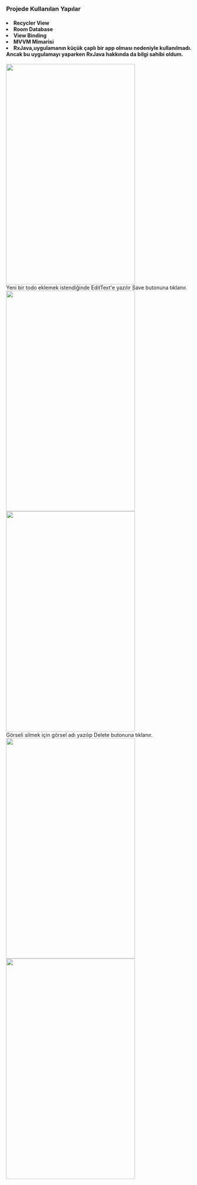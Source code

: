 <h3>Projede Kullanılan Yapılar
  <br>
<h4>
<li>Recycler View </li>
<li>Room Database </li>
<li>View Binding</li>
<li>MVVM Mimarisi</li>
<li>RxJava,uygulamanın küçük çaplı bir app olması nedeniyle kullanılmadı.
Ancak bu uygulamayı yaparken RxJava hakkında da bilgi sahibi oldum.</li>
</h4>
<img width="350" height="600 alt="Main Screen" src="https://github.com/user-attachments/assets/a38f2fbb-490f-4495-8fbf-c5e9caa98130">
  <br>
Yeni bir todo eklemek istendiğinde EditText'e yazılır Save butonuna tıklanır.
<img width="350" height="600" src="https://github.com/user-attachments/assets/eaeac933-b1bd-4f2d-b3af-f02dbac89c13">
<br>
<img width="350" height="600" src="https://github.com/user-attachments/assets/f2f47c93-8084-488b-a11a-5243be5e358e">
  <br>
Görseli silmek için görsel adı yazılıp Delete butonuna tıklanır.
  <br>
<img width="350" height="600" src="https://github.com/user-attachments/assets/cae90f99-7392-4cac-a8e6-981ed8306f20">
<br>
<img width="350" height="600" src="https://github.com/user-attachments/assets/219939fc-9ab0-497a-a99f-ea33401c96dc">


